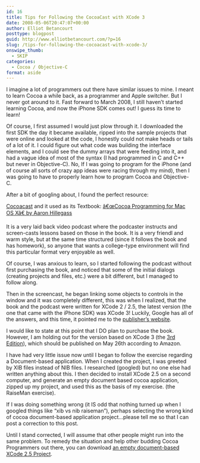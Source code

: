 ```yaml
---
id: 16
title: Tips for Following the CocoaCast with XCode 3
date: 2008-05-06T20:47:07+00:00
author: Elliot Betancourt
posttype: blogpost
guid: http://www.elliotbetancourt.com/?p=16
slug: /tips-for-following-the-cocoacast-with-xcode-3/
onswipe_thumb:
  - SKIP
categories:
  - Cocoa / Objective-C
format: aside
---
```

I imagine a lot of programmers out there have similar issues to mine. I meant to learn Cocoa a while back, as a programmer and Apple switcher. But I never got around to it. Fast forward to March 2008, I still haven&#8217;t started learning Cocoa, and now the iPhone SDK comes out! I guess its time to learn!
  
Of course, I first assumed I would just plow through it. I downloaded the first SDK the day it became available, ripped into the sample projects that were online and looked at the code, I honestly could not make heads or tails of a lot of it. I could figure out what code was building the interface elements, and I could see the dummy arrays that were feeding into it, and had a vague idea of most of the syntax (I had programmed in C and C++ but never in Objective-C). No, If I was going to program for the iPhone (and of course all sorts of crazy app ideas were racing through my mind), then I was going to have to properly learn how to program Cocoa and Objective-C.
  
After a bit of googling about, I found the perfect resource:
  
[Cocoacast](http://www.cocoacast.com/) and it used as its Textbook: [â€œCocoa Programming for Mac OS Xâ€ by Aaron Hillegass](http://www.amazon.com/Cocoa-Programming-Mac-OS-2nd/dp/0321213149)
  
It is a very laid back video podcast where the podcaster instructs and screen-casts lessons based on those in the book. It is a very friendl and warm style, but at the same time structured (since it follows the book and has homework), so anyone that wants a college-type environment will find this particular format very enjoyable as well.
  
Of course, I was anxious to learn, so I started following the podcast without first purchasing the book, and noticed that some of the initial dialogs (creating projects and files, etc.) were a bit different, but I managed to follow along.
  
Then in the screencast, he began linking some objects to controls in the window and it was completely different, this was when I realized, that the book and the podcast were written for XCode 2 / 2.5, the latest version (the one that came with the iPhone SDK) was XCode 3! Luckily, Google has all of the answers, and this time, it pointed me to the [publisher&#8217;s website](http://www.bignerdranch.com/products/cocoa1.shtml).
  
I would like to state at this point that I DO plan to purchase the book. However, I am holding out for the version based on XCode 3 (the [3rd Edition](http://www.amazon.com/Cocoa-Programming-Mac-OS-3rd/dp/0321503619)), which should be published on May 26th according to Amazon.
  
I have had very little issue now until I began to follow the exercise regarding a Document-based application. When I created the project, I was greeted by XIB files instead of NIB files. I researched (googled) but no one else had written anything about this. I then decided to install XCode 2.5 on a second computer, and generate an empty document based cocoa application, zipped up my project, and used this as the basis of my exercise. (the RaiseMan exercise).
  
If I was doing something wrong (it IS odd that nothing turned up when I googled things like &#8220;xib vs nib raiseman&#8221;), perhaps selecting the wrong kind of cocoa document-based application project&#8230;please tell me so that I can post a correction to this post.
  
Until I stand corrected, I will assume that other people might run into the same problem. To remedy the situation and help other budding Cocoa Programmers out there, you can download [an empty document-based XCode 2.5 Project](http://www.elliotbetancourt.com/wp-content/uploads/RaiseMan.zip).